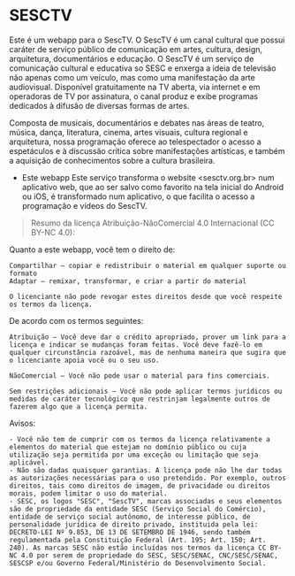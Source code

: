 # SESCTV
Este é um webapp para o SescTV. O SescTV é um canal cultural que possui caráter de serviço público de comunicação em artes, cultura, design, arquitetura, documentários e educação. O SescTV é um serviço de comunicação cultural e educativa so SESC e enxerga a ideia de televisão não apenas como um veículo, mas como uma manifestação da arte audiovisual. Disponível gratuitamente na TV aberta, via internet e em operadoras de TV por assinatura, o canal produz e exibe programas dedicados à difusão de diversas formas de artes.

Composta de musicais, documentários e debates nas áreas de teatro, música, dança, literatura, cinema, artes visuais, cultura regional e arquitetura, nossa programação oferece ao telespectador o acesso a espetáculos e à discussão crítica sobre manifestações artísticas, e também a aquisição de conhecimentos sobre a cultura brasileira.

- Este webapp
Este serviço transforma o website <sesctv.org.br> num aplicativo web, que ao ser salvo como favorito na tela inicial do Android ou iOS, é transformado num aplicativo, o que facilita o acesso a programação e vídeos do SescTV.

> Resumo da licença Atribuição-NãoComercial 4.0 Internacional (CC BY-NC 4.0):

Quanto a este webapp, você tem o direito de:

    Compartilhar — copiar e redistribuir o material em qualquer suporte ou formato
    Adaptar — remixar, transformar, e criar a partir do material

    O licenciante não pode revogar estes direitos desde que você respeite os termos da licença.

De acordo com os termos seguintes:

    Atribuição — Você deve dar o crédito apropriado, prover um link para a licença e indicar se mudanças foram feitas. Você deve fazê-lo em qualquer circunstância razoável, mas de nenhuma maneira que sugira que o licenciante apoia você ou o seu uso.

    NãoComercial — Você não pode usar o material para fins comerciais.

    Sem restrições adicionais — Você não pode aplicar termos jurídicos ou medidas de caráter tecnológico que restrinjam legalmente outros de fazerem algo que a licença permita.

Avisos:

    - Você não tem de cumprir com os termos da licença relativamente a elementos do material que estejam no domínio público ou cuja utilização seja permitida por uma exceção ou limitação que seja aplicável.
    - Não são dadas quaisquer garantias. A licença pode não lhe dar todas as autorizações necessárias para o uso pretendido. Por exemplo, outros direitos, tais como direitos de imagem, de privacidade ou direitos morais, podem limitar o uso do material.
    - SESC, os logos "SESC", "SescTV", marcas associadas e seus elementos são de propriedade da entidade SESC (Serviço Social do Comércio), entidade de serviço social autônomo, de interesse público, de personalidade jurídica de direito privado, instituida pela lei: DECRETO-LEI Nº 9.853, DE 13 DE SETEMBRO DE 1946, sendo também regulamentada pela Constituição Federal (Art. 195; Art. 150; Art. 240). As marcas SESC não estão incluídas nos termos da licença CC BY-NC 4.0 por serem de propriedade do SESC, SESC/SENAC, CNC/SESC/SENAC, SESCSP e/ou Governo Federal/Ministério do Desenvolvimento Social.